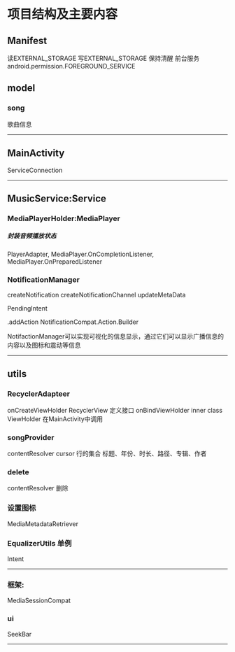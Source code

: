 # 项目结构及主要内容




## Manifest
读EXTERNAL_STORAGE
写EXTERNAL_STORAGE
保持清醒
前台服务　android.permission.FOREGROUND_SERVICE
## model
### song 
歌曲信息

---
## MainActivity
ServiceConnection

---
## MusicService:Service
### MediaPlayerHolder:MediaPlayer
##### 封装音频播放状态

PlayerAdapter, 
MediaPlayer.OnCompletionListener, 
MediaPlayer.OnPreparedListener 

### NotificationManager
createNotification
createNotificationChannel
updateMetaData

PendingIntent

.addAction NotificationCompat.Action.Builder

NotifactionManager可以实现可视化的信息显示，通过它们可以显示广播信息的内容以及图标和震动等信息

---
## utils

### RecyclerAdapteer
onCreateViewHolder
RecyclerView 定义接口 onBindViewHolder
inner class ViewHolder 在MainActivity中调用

### songProvider
contentResolver
cursor 行的集合
标题、年份、时长、路径、专辑、作者

### delete
contentResolver 删除

### 设置图标
MediaMetadataRetriever

### EqualizerUtils 单例
Intent

---
### 框架:
MediaSessionCompat


### ui
SeekBar

---
